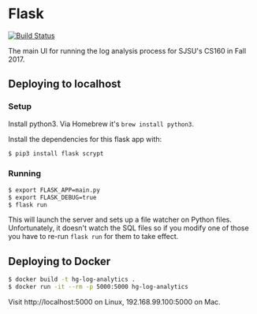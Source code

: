 # Flask

[![Build Status](https://travis-ci.org/CS160-coolFolks/flask.svg?branch=master)](https://travis-ci.org/CS160-coolFolks/flask)

The main UI for running the log analysis process for SJSU's CS160 in Fall 2017.

## Deploying to localhost

### Setup

Install python3. Via Homebrew it's `brew install python3`.

Install the dependencies for this flask app with:

```sh
$ pip3 install flask scrypt
```

### Running

```sh
$ export FLASK_APP=main.py
$ export FLASK_DEBUG=true
$ flask run
```

This will launch the server and sets up a file watcher on Python files.
Unfortunately, it doesn't watch the SQL files so if you modify one of those you
have to re-run `flask run` for them to take effect.

## Deploying to Docker

```sh
$ docker build -t hg-log-analytics .
$ docker run -it --rm -p 5000:5000 hg-log-analytics
```

Visit http://localhost:5000 on Linux, 192.168.99.100:5000 on Mac.
